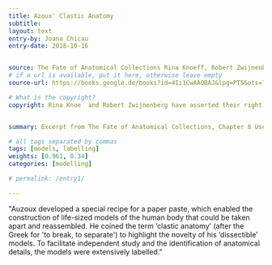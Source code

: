 ```yaml
---
title: Azoux' Clastic Anatomy
subtitle:
layout: text
entry-by: Joana Chicau
entry-date: 2018-10-16


source: The Fate of Anatomical Collections Rina Knoeff, Robert Zwijnenberg. Ashgate Publishing Company (2015)
# if a url is available, put it here, otherwise leave empty
source-url: https://books.google.de/books?id=4Ii1CwAAQBAJ&lpg=PT5&ots=7MRH3PJGTy&dq=The%20Fate%20of%20Anatomical%20Collections%20Rina%20Knoeff%2C%20Robert%20Zwijnenberg.%20Ashgate%20Publishing%20Company%20(2015)&pg=PP1#v=onepage&q=The%20Fate%20of%20Anatomical%20Collections%20Rina%20Knoeff,%20Robert%20Zwijnenberg.%20Ashgate%20Publishing%20Company%20(2015)&f=false

# What is the copyright?
copyright: Rina Knoe  and Robert Zwijnenberg have asserted their right under the copyright, Designs and Patents act, 1988, to be identified as the editors of this work.


summary: Excerpt from The Fate of Anatomical Collections, Chapter 8 User-Developers, Model Students and Ambassador Users &#58; The Role of the Public in the Global Distribution of Nineteenth- Century Anatomical Models by Anna Maerker

# all tags separated by commas
tags: [models, labelling]
weights: [0.961, 0.34]
categories: [modelling]

# permalink: /entry1/

---
```


"Auzoux developed a special recipe for a paper paste, which enabled the construction of life-sized models of the human body that could be taken apart and reassembled. He coined the term ‘clastic anatomy’ (after the Greek for 'to break, to separate') to highlight the novelty of his ‘dissectible’ models. To facilitate independent study and the identification of anatomical details, the models were extensively labelled."
